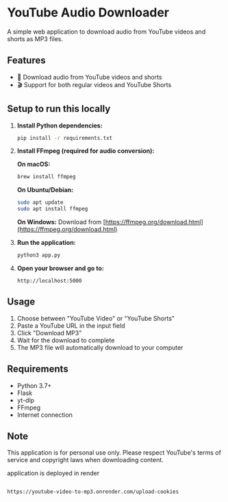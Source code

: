 # YouTube Audio Downloader

A simple web application to download audio from YouTube videos and shorts as MP3 files.

## Features

- 🎵 Download audio from YouTube videos and shorts
- 🎬 Support for both regular videos and YouTube Shorts

## Setup to run this locally

1. **Install Python dependencies:**
   ```bash
   pip install -r requirements.txt
   ```

2. **Install FFmpeg (required for audio conversion):**
   
   **On macOS:**
   ```bash
   brew install ffmpeg
   ```
   
   **On Ubuntu/Debian:**
   ```bash
   sudo apt update
   sudo apt install ffmpeg
   ```
   
   **On Windows:**
   Download from [https://ffmpeg.org/download.html](https://ffmpeg.org/download.html)

3. **Run the application:**
   ```bash
   python3 app.py
   ```

4. **Open your browser and go to:**
   ```
   http://localhost:5000
   ```

## Usage

1. Choose between "YouTube Video" or "YouTube Shorts"
2. Paste a YouTube URL in the input field
3. Click "Download MP3"
4. Wait for the download to complete
5. The MP3 file will automatically download to your computer

## Requirements

- Python 3.7+
- Flask
- yt-dlp
- FFmpeg
- Internet connection

## Note

This application is for personal use only. Please respect YouTube's terms of service and copyright laws when downloading content.

application is deployed in render
```

https://youtube-video-to-mp3.onrender.com/upload-cookies

```
